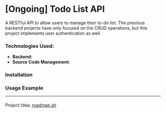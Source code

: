 # [Ongoing] Todo List API

A RESTful API to allow users to manage their to-do list. The previous backend projects have only focused on the CRUD operations, but this project implements user authentication as well.

### Technologies Used:
- **Backend:** 
- **Source Code Management:** 

### Installation

### Usage Example

_____

####
Project Idea: [roadmap.sh](https://roadmap.sh/projects/todo-list-api)